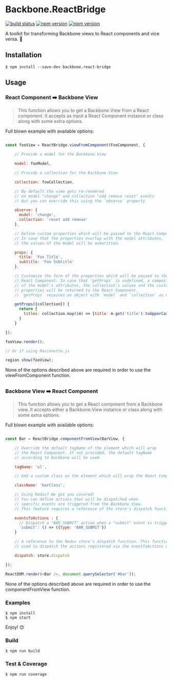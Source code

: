 # Backbone.ReactBridge

[![build status](https://img.shields.io/travis/Workable/backbone.react-bridge.svg?style=flat-square)](https://travis-ci.org/Workable/backbone.react-bridge)
[![npm version](https://img.shields.io/npm/v/backbone.react-bridge.svg?style=flat-square)](https://www.npmjs.com/package/backbone.react-bridge)
[![npm version](https://img.shields.io/npm/dm/backbone.react-bridge.svg?style=flat-square)](https://www.npmjs.com/package/backbone.react-bridge)

A toolkit for transforming Backbone views to React components and vice versa. :rocket:

## Installation

```
$ npm install --save-dev backbone.react-bridge
```

## Usage

### React Component :arrow_right: Backbone View

  > This function allows you to get a Backbone.View from a React component. It accepts as input a React Component instance or class along with some extra options.

  Full blown example with available options:

  ```js

  const fooView = ReactBridge.viewFromComponent(FooComponent, {

      // Provide a model for the Backbone.View

      model: fooModel,

      // Provide a collection for the Backbone.View

      collection: fooCollection,

      // By default the view gets re-rendered
      // on model "change" and collection "add remove reset" events
      // But you can override this using the `observe` property

      observe: {
        model: 'change',
        collection: 'reset add remove'
      },

      // Define custom properties which will be passed to the React Component.
      // In case that the properties overlap with the model attributes,
      // the values of the model will be ovewritten.

      props: {
        title: 'Foo Title',
        subtitle: 'Foo Subtitle'
      },

      // Customize the form of the properties which will be passed to the
      // React Component. In case that 'getProps' is undefined, a composition
      // of the model's attributes, the collection's values and the custom
      // properties will be returned to the React Component.
      // `getProps` receives an object with `model` and `collection` as members.

      getProps({collection}) {
        return {
          titles: collection.map((m) => {title: m.get('title').toUpperCase()})
        }
      }

  });

  fooView.render();

  // Or if using Marionette.js

  region.show(fooView);

  ```

  None of the options described above are required in order to use the viewFromComponent function.

##

### **Backbone View :arrow_right: React Component**

  > This function allows you to get a React component from a Backbone view. It accepts either a Backbone.View instance or class along with some extra options.

  Full blown example with available options:

  ```js

  const Bar = ReactBridge.componentFromView(BarView, {

      // Override the default tagName of the element which will wrap
      // the React Component. If not provided, the default tagName
      // according to Backbone will be used

      tagName: 'ul',

      // Add a custom class on the element which will wrap the React Component

      className: 'barClass',

      // Using Redux? We got you covered!
      // You can define actions that will be dispatched when
      // specific events are triggered from the Backbone View.
      // This feature requires a reference of the store's dispatch function

      eventsToActions : {
        // Dispatch a "BAR_SUBMIT" action when a "submit" event is triggered by the view
        'submit': () => ({type: 'BAR_SUBMIT'})
      }

      // A reference to the Redux store's dispatch function. This function is
      // used to dispatch the actions registered via the eventToActions option

      dispatch: store.dispatch

  });

  ReactDOM.render(<Bar />, document.querySelector('#bar'));

  ```

  None of the options described above are required in order to use the componentFromView function.


### Examples

```
$ npm install
$ npm start
```
Enjoy! :blush:


### Build
```
$ npm run build
```


### Test & Coverage
```
$ npm run coverage
```

